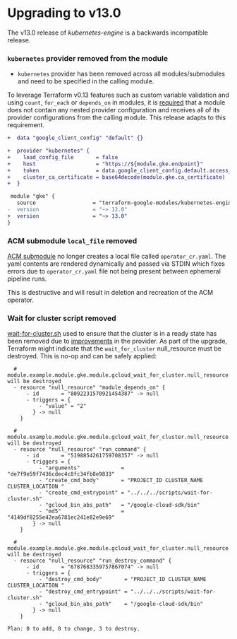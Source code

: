 # Upgrading to v13.0

The v13.0 release of *kubernetes-engine* is a backwards incompatible
release.

### `kubernetes` provider removed from the module

- `kubernetes` provider has been removed across all modules/submodules and need to be specified in the calling module.

To leverage Terraform v0.13 features such as custom variable validation and using `count`, `for_each` or `depends_on` in modules,
it is [required](https://www.terraform.io/docs/modules/providers.html#legacy-shared-modules-with-provider-configurations) that
a module does not contain any nested provider configuration and receives all of its provider configurations from the calling
module. This release adapts to this requirement.

```diff
+  data "google_client_config" "default" {}

+  provider "kubernetes" {
+    load_config_file       = false
+    host                   = "https://${module.gke.endpoint}"
+    token                  = data.google_client_config.default.access_token
+    cluster_ca_certificate = base64decode(module.gke.ca_certificate)
+  }

 module "gke" {
   source                  = "terraform-google-modules/kubernetes-engine/google"
-  version                 = "~> 12.0"
+  version                 = "~> 13.0"
}
```

### ACM submodule `local_file` removed

[ACM submodule](https://github.com/terraform-google-modules/terraform-google-kubernetes-engine/tree/master/modules/acm) no longer creates a local file called `operator_cr.yaml`.
The yaml contents are rendered dynamically and passed via STDIN which fixes errors due to `operator_cr.yaml` file not being present between ephemeral pipeline runs.

This is destructive and will result in deletion and recreation of the ACM operator.

### Wait for cluster script removed

[wait-for-cluster.sh](https://github.com/terraform-google-modules/terraform-google-kubernetes-engine/blob/2c4a2b11b9be01c392c9d3a0c5c720973dbffebf/cluster.tf#L323) used to ensure that the cluster is in a ready state has been removed due to [improvements](https://github.com/terraform-google-modules/terraform-google-kubernetes-engine/issues/800) in the provider. As part of the upgrade, Terraform might indicate that the `wait_for_cluster` null_resource must be destroyed. This is no-op and can be safely applied:

```
  # module.example.module.gke.module.gcloud_wait_for_cluster.null_resource.module_depends_on[0] will be destroyed
  - resource "null_resource" "module_depends_on" {
      - id       = "8092231570921454387" -> null
      - triggers = {
          - "value" = "2"
        } -> null
    }

  # module.example.module.gke.module.gcloud_wait_for_cluster.null_resource.run_command[0] will be destroyed
  - resource "null_resource" "run_command" {
      - id       = "5198854261759708357" -> null
      - triggers = {
          - "arguments"             = "de7f9e59f7436cdec4c8fc34fb8e9833"
          - "create_cmd_body"       = "PROJECT_ID CLUSTER_NAME CLUSTER_LOCATION "
          - "create_cmd_entrypoint" = "../../../scripts/wait-for-cluster.sh"
          - "gcloud_bin_abs_path"   = "/google-cloud-sdk/bin"
          - "md5"                   = "4149df8255e42ea6781ec241e82e9e69"
        } -> null
    }

  # module.example.module.gke.module.gcloud_wait_for_cluster.null_resource.run_destroy_command[0] will be destroyed
  - resource "null_resource" "run_destroy_command" {
      - id       = "6787683359757867074" -> null
      - triggers = {
          - "destroy_cmd_body"       = "PROJECT_ID CLUSTER_NAME CLUSTER_LOCATION "
          - "destroy_cmd_entrypoint" = "../../../scripts/wait-for-cluster.sh"
          - "gcloud_bin_abs_path"    = "/google-cloud-sdk/bin"
        } -> null
    }

Plan: 0 to add, 0 to change, 3 to destroy.
```
